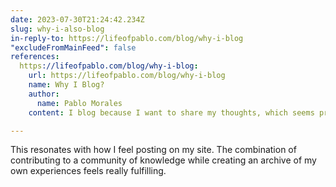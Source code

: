 ```yaml
---
date: 2023-07-30T21:24:42.234Z
slug: why-i-also-blog
in-reply-to: https://lifeofpablo.com/blog/why-i-blog
"excludeFromMainFeed": false
references:
  https://lifeofpablo.com/blog/why-i-blog:
    url: https://lifeofpablo.com/blog/why-i-blog
    name: Why I Blog?
    author:
      name: Pablo Morales
    content: I blog because I want to share my thoughts, which seems pretty obvious. The real reason I write is to find the person I've always wanted to become…

---
```


This resonates with how I feel posting on my site.
The combination of contributing to a community of knowledge while creating an archive of my own experiences feels really fulfilling.
